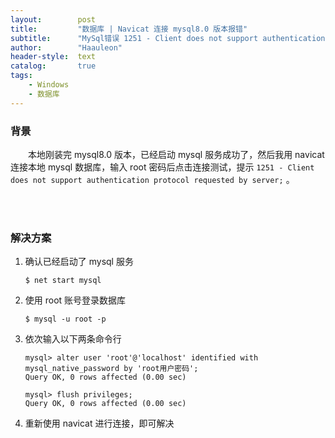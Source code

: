 ```yaml
---
layout:        post
title:         "数据库 | Navicat 连接 mysql8.0 版本报错"
subtitle:      "MySql错误 1251 - Client does not support authentication protocol requested by server 解决方案"
author:        "Haauleon"
header-style:  text
catalog:       true
tags:
    - Windows
    - 数据库
---
```


### 背景
&emsp;&emsp;本地刚装完 mysql8.0 版本，已经启动 mysql 服务成功了，然后我用 navicat 连接本地 mysql 数据库，输入 root 密码后点击连接测试，提示 `1251 - Client does not support authentication protocol requested by server;` 。      

<br><br>

### 解决方案
1. 确认已经启动了 mysql 服务      
    ```
    $ net start mysql
    ```
2. 使用 root 账号登录数据库     
    ```
    $ mysql -u root -p
    ```
3. 依次输入以下两条命令行      
    ```
    mysql> alter user 'root'@'localhost' identified with mysql_native_password by 'root用户密码';
    Query OK, 0 rows affected (0.00 sec)

    mysql> flush privileges;
    Query OK, 0 rows affected (0.00 sec)
    ```
4. 重新使用 navicat 进行连接，即可解决     